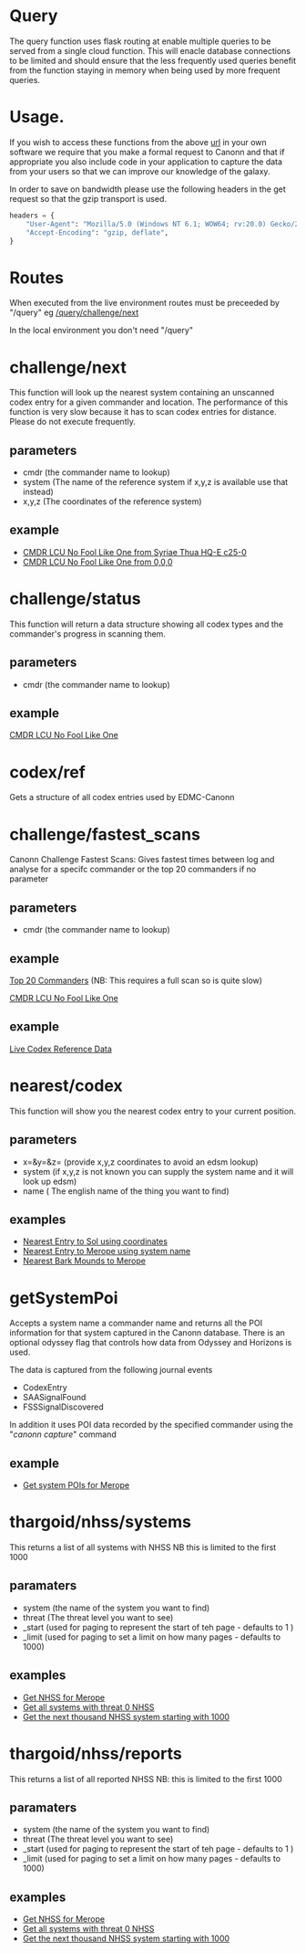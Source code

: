 # Query

The query function uses flask routing at enable multiple queries to be served from a single cloud function. This will enacle database connections to be limited and should ensure that the less frequently used queries benefit from the function staying in memory when being used by more frequent queries.

# Usage.

If you wish to access these functions from the above [url](https://us-central1-canonn-api-236217.cloudfunctions.net/query) in your own software we require that you make a formal request to Canonn and that if appropriate you also include code in your application to capture the data from your users so that we can improve our knowledge of the galaxy.

In order to save on bandwidth please use the following headers in the get request so that the gzip transport is used. 

```python
headers = {
    "User-Agent": "Mozilla/5.0 (Windows NT 6.1; WOW64; rv:20.0) Gecko/20100101 Firefox/20.0",
    "Accept-Encoding": "gzip, deflate",
}
```

# Routes

When executed from the live environment routes must be preceeded by "/query" eg [/query/challenge/next](https://us-central1-canonn-api-236217.cloudfunctions.net/query/challenge/next?cmdr=LCU%20No%20Fool%20Like%20One&system=Sol)

In the local environment you don't need "/query"

# challenge/next

This function will look up the nearest system containing an unscanned codex entry for a given commander and location. The performance of this function is very  slow because it has to scan codex entries for distance. Please do not execute frequently.

## parameters

* cmdr (the commander name to lookup)
* system (The name of the reference system if x,y,z is available use that instead)
* x,y,z (The coordinates of the reference system)

## example

* [CMDR LCU No Fool Like One from Syriae Thua HQ-E c25-0](https://us-central1-canonn-api-236217.cloudfunctions.net/query/challenge/next?cmdr=LCU%20No%20Fool%20Like%20One&system=Syriae%20Thua%20HQ-E%20c25-0)
* [CMDR LCU No Fool Like One from 0,0,0](https://us-central1-canonn-api-236217.cloudfunctions.net/query/challenge/next?cmdr=LCU%20No%20Fool%20Like%20One&x=0&y=0&z=0)

# challenge/status

This function will return a data structure showing all codex types and the commander's progress in scanning them. 

## parameters

* cmdr (the commander name to lookup)

## example
[CMDR LCU No Fool Like One](https://us-central1-canonn-api-236217.cloudfunctions.net/query/challenge/status?cmdr=LCU%20No%20Fool%20Like%20One)

# codex/ref

Gets a structure of all codex entries used by EDMC-Canonn

# challenge/fastest_scans

Canonn Challenge Fastest Scans: Gives fastest times between log and analyse for a specifc commander or the top 20 commanders if no parameter

## parameters

* cmdr (the commander name to lookup)

## example
[Top 20 Commanders](https://us-central1-canonn-api-236217.cloudfunctions.net/query/challenge/fastest_scans)   (NB: This requires a full scan so is quite slow)

[CMDR LCU No Fool Like One](https://us-central1-canonn-api-236217.cloudfunctions.net/query/challenge/fastest_scans?cmdr=LCU%20No%20Fool%20Like%20One)


## example
[Live Codex Reference Data](https://us-central1-canonn-api-236217.cloudfunctions.net/query/codex/ref)

# nearest/codex 

This function will show you the nearest codex entry to your current position. 

## parameters

* x=&y=&z= (provide x,y,z coordinates to avoid an edsm lookup)
* system (if x,y,z is not known you can supply the system name and it will look up edsm)
* name ( The english name of the thing you want to find)

## examples

* [Nearest Entry to Sol using coordinates](https://us-central1-canonn-api-236217.cloudfunctions.net/query/nearest/codex?x=0&y=0&z=0)
* [Nearest Entry to Merope using system name ](https://us-central1-canonn-api-236217.cloudfunctions.net/query/nearest/codex?system=Merope)
* [Nearest Bark Mounds to Merope ](https://us-central1-canonn-api-236217.cloudfunctions.net/query/nearest/codex?system=Merope&name=Bark)




# getSystemPoi
Accepts a system name a commander name and returns all the POI information for that system captured in the Canonn database. There is an optional odyssey flag that controls how data from Odyssey and Horizons is used. 

The data is captured from the following journal events

* CodexEntry
* SAASignalFound
* FSSSignalDiscovered

In addition it uses POI data recorded by the specified commander using the "*canonn capture*" command

## example

* [Get system POIs for Merope](https://us-central1-canonn-api-236217.cloudfunctions.net/query/getSystemPoi?system=Merope&cmdr=Syleo&odyssey=Y)


# thargoid/nhss/systems
This returns a list of all systems with NHSS NB this is limited to the first 1000 

## paramaters

* system (the name of the system you want to find)
* threat (The threat level you want to see)
* _start (used for paging to represent the start of teh page -  defaults to 1 )
* _limit (used for paging to set a limit on how many pages - defaults to 1000)

## examples

* [Get NHSS for Merope](https://us-central1-canonn-api-236217.cloudfunctions.net/query/thargoid/nhss/systems?system=Merope)
* [Get all systems with threat 0 NHSS](https://us-central1-canonn-api-236217.cloudfunctions.net/query/thargoid/nhss/systems?threat=0)
* [Get the next thousand NHSS system starting with 1000](https://us-central1-canonn-api-236217.cloudfunctions.net/query/thargoid/nhss/systems?_start=1000*_limit=1000)

# thargoid/nhss/reports
This returns a list of all reported NHSS 
NB: this is limited to the first 1000 

## paramaters

* system (the name of the system you want to find)
* threat (The threat level you want to see)
* _start (used for paging to represent the start of teh page -  defaults to 1 )
* _limit (used for paging to set a limit on how many pages - defaults to 1000)

## examples

* [Get NHSS for Merope](https://us-central1-canonn-api-236217.cloudfunctions.net/query/thargoid/nhss/reports?system=Merope)
* [Get all systems with threat 0 NHSS](https://us-central1-canonn-api-236217.cloudfunctions.net/query/thargoid/nhss/reports?threat=0)
* [Get the next thousand NHSS system starting with 1000](https://us-central1-canonn-api-236217.cloudfunctions.net/query/thargoid/nhss/reports?_start=1000*_limit=1000)



